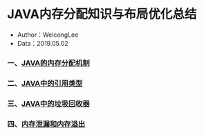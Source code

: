 # **JAVA内存分配知识与布局优化总结**
- Author：WeicongLee
- Data：2019.05.02

### 一、[JAVA的内存分配机制](JAVA内存分配.md)
### 二、[JAVA中的引用类型](引用的类型.md)
### 三、[JAVA中的垃圾回收器](垃圾回收器.md)
### 四、[内存泄漏和内存溢出](内存泄漏和内存溢出.md)
